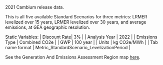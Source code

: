 2021 Cambium release data.

This is all five available Standard Scenarios for three metrics: LRMER levelized over 15 years, LRMER levelized over 30 years, and average emissions, at GEA geographic resolution.

Static Variables:
| Discount Rate| 3% |
| Analysis Year	| 2022 |
| Emissions Type | Combined CO2e |
| GWP | 100 year |
| Units | kg CO2e/MWh |
| Tab name format |	Metric_StandardScenario_LevelizationPeriod |

See the Generation And Emissions Assessment Region map [here](https://github.com/NREL/resstock/wiki/Generation-And-Emissions-Assessment-Region-Map).
